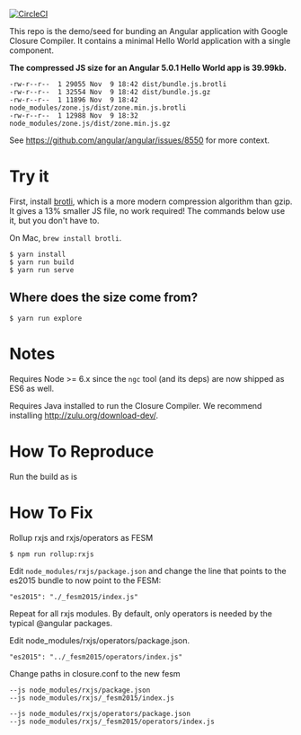 [![CircleCI](https://circleci.com/gh/angular/closure-demo.svg?style=svg)](https://circleci.com/gh/angular/closure-demo)

This repo is the demo/seed for bunding an Angular application with Google Closure Compiler.
It contains a minimal Hello World application with a single component.

**The compressed JS size for an Angular 5.0.1 Hello World app is 39.99kb.**

```
-rw-r--r--  1 29055 Nov  9 18:42 dist/bundle.js.brotli
-rw-r--r--  1 32554 Nov  9 18:42 dist/bundle.js.gz
-rw-r--r--  1 11896 Nov  9 18:42 node_modules/zone.js/dist/zone.min.js.brotli
-rw-r--r--  1 12988 Nov  9 18:32 node_modules/zone.js/dist/zone.min.js.gz
```

See https://github.com/angular/angular/issues/8550 for more context.

# Try it

First, install [brotli], which is a more modern compression algorithm than gzip.
It gives a 13% smaller JS file, no work required!
The commands below use it, but you don't have to.

On Mac, `brew install brotli`.



``` shell
$ yarn install
$ yarn run build
$ yarn run serve
```

[brotli]: https://github.com/google/brotli

## Where does the size come from?

``` shell
$ yarn run explore
```

# Notes

Requires Node >= 6.x since the `ngc` tool (and its deps) are now shipped as ES6 as well.

Requires Java installed to run the Closure Compiler. We recommend installing http://zulu.org/download-dev/.


# How To Reproduce

Run the build as is


# How To Fix

Rollup rxjs and rxjs/operators as FESM

``` shell 
$ npm run rollup:rxjs

```

Edit `node_modules/rxjs/package.json` and change the line that points to the es2015 bundle to now point to the FESM:

`"es2015": "./_fesm2015/index.js"`

Repeat for all rxjs modules. By default, only operators is needed by the typical @angular packages.

Edit node_modules/rxjs/operators/package.json.

`"es2015": "../_fesm2015/operators/index.js"`


Change paths in closure.conf to the new fesm

```
--js node_modules/rxjs/package.json
--js node_modules/rxjs/_fesm2015/index.js

--js node_modules/rxjs/operators/package.json
--js node_modules/rxjs/_fesm2015/operators/index.js
```


